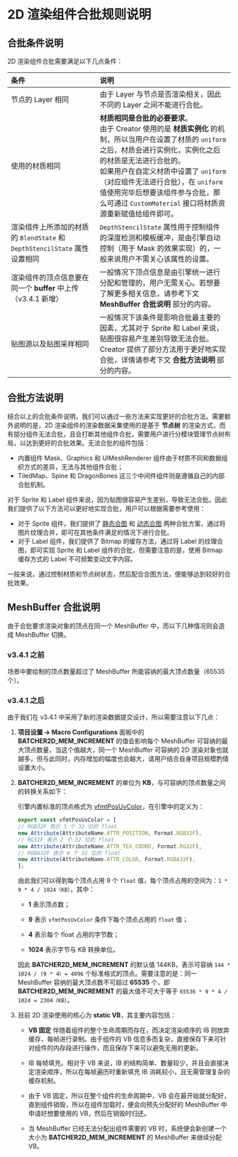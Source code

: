 # 2D 渲染组件合批规则说明

## 合批条件说明

2D 渲染组件合批需要满足以下几点条件：

| 条件 | 说明 |
| :-- | :--- |
| 节点的 Layer 相同 | 由于 Layer 与节点是否渲染相关，因此不同的 Layer 之间不能进行合批。 |
| 使用的材质相同 | **材质相同是合批的必要要求**。<br>由于 Creator 使用的是 **材质实例化** 的机制，所以当用户在设置了材质的 `uniform` 之后，材质会进行实例化，实例化之后的材质是无法进行合批的。<br>如果用户在自定义材质中设置了 `uniform`（对应组件无法进行合批），在 `uniform` 值使用完毕后想要该组件参与合批，那么可通过 `CustomMaterial` 接口将材质资源重新赋值给组件即可。 |
| 渲染组件上所添加的材质的 `BlendState` 和 `DepthStencilState` 属性设置相同 | `DepthStencilState` 属性用于控制组件的深度检测和模板缓冲，是由引擎自动控制（用于 Mask 的效果实现）的，一般来说用户不需关心该属性的设置。 |
| 渲染组件的顶点信息要在同一个 **buffer** 中上传（v3.4.1 新增） | 一般情况下顶点信息是由引擎统一进行分配和管理的，用户无需关心。若想要了解更多相关信息，请参考下文 **MeshBuffer 合批说明** 部分的内容。 |
| 贴图源以及贴图采样相同 | 一般情况下该条件是影响合批最主要的因素，尤其对于 Sprite 和 Label 来说，贴图很容易产生差别导致无法合批。Creator 提供了部分方法用于更好地实现合批，详情请参考下文 **合批方法说明** 部分的内容。 |

## 合批方法说明

结合以上的合批条件说明，我们可以通过一些方法来实现更好的合批方法。需要额外说明的是，2D 渲染组件的渲染数据采集使用的是基于 **节点树** 的渲染方式，而有部分组件无法合批，且会打断其他组件合批，需要用户进行分模块管理节点树布局，以达到更好的合批效果。无法合批的组件包括：

- 内置组件 Mask、Graphics 和 UIMeshRenderer 组件由于材质不同和数据组织方式的差异，无法与其他组件合批；
- TiledMap、Spine 和 DragonBones 这三个中间件组件则是遵循自己的内部合批机制。

对于 Sprite 和 Label 组件来说，因为贴图很容易产生差别，导致无法合批。因此我们提供了以下方法可以更好地实现合批，用户可以根据需要参考使用：

- 对于 Sprite 组件，我们提供了 [静态合图](../../../asset/auto-atlas.md) 和 [动态合图](../../../advanced-topics/dynamic-atlas.md) 两种合批方案，通过将图片纹理合并，即可在其他条件满足的情况下进行合批。
- 对于 Label 组件，我们提供了 Bitmap 的缓存方法，通过将 Label 的纹理合图，即可实现 Sprite 和 Label 组件的合批，但需要注意的是，使用 Bitmap 缓存方式的 Label 不可频繁变动文字内容。

一般来说，通过控制材质和节点树状态，然后配合合图方法，便能够达到较好的合批效果。

## MeshBuffer 合批说明

由于合批要求渲染对象的顶点在同一个 MeshBuffer 中，而以下几种情况则会造成 MeshBuffer 切换。

### v3.4.1 之前

场景中要绘制的顶点数量超过了 MeshBuffer 所能容纳的最大顶点数量（65535 个）。

### v3.4.1 之后

由于我们在 v3.4.1 中采用了新的渲染数据提交设计，所以需要注意以下几点：

1. **项目设置 -> Macro Configurations** 面板中的 **BATCHER2D_MEM_INCREMENT** 的值会影响每个 MeshBuffer 可容纳的最大顶点数量，当这个值越大，同一个 MeshBuffer 可容纳的 2D 渲染对象也就越多，但与此同时，内存增加的幅度也会越大，请用户结合自身项目规模酌情设置大小。

2. **BATCHER2D_MEM_INCREMENT** 的单位为 **KB**，与可容纳的顶点数量之间的转换关系如下：

    引擎内置标准的顶点格式为 [vfmtPosUvColor](https://github.com/cocos-creator/engine/blob/v3.4.1/cocos/2d/renderer/vertex-format.ts#L43)，在引擎中的定义为：

    ```ts
    export const vfmtPosUvColor = [
    // RGB32F 表示 3 个 32 位的 float
    new Attribute(AttributeName.ATTR_POSITION, Format.RGB32F),
    // RG32F 表示 2 个 32 位的 float
    new Attribute(AttributeName.ATTR_TEX_COORD, Format.RG32F),
    // RGBA32F 表示 4 个 32 位的 float
    new Attribute(AttributeName.ATTR_COLOR, Format.RGBA32F),
    ];
    ```

    由此我们可以得到每个顶点占用 9 个 `float` 值，每个顶点占用的空间为：`1 * 9 * 4 / 1024（KB）`，其中：

      - **1** 表示顶点数；

      - **9** 表示 `vfmtPosUvColor` 条件下每个顶点占用的 `float` 值；

      - **4** 表示每个 float 占用的字节数；

      - **1024** 表示字节与 KB 转换单位。

    因此 **BATCHER2D_MEM_INCREMENT** 的默认值 144KB，表示可容纳 `144 * 1024 / (9 * 4）= 4096` 个标准格式的顶点。需要注意的是：同一 MeshBuffer 容纳的最大顶点数不可超过 **65535** 个，即 **BATCHER2D_MEM_INCREMENT** 的最大值不可大于等于 `65536 * 9 * 4 / 1024 = 2304（KB）`。

3. 目前 2D 渲染使用的核心为 **static VB**，其主要内容包括：

    - **VB 固定** 伴随着组件的整个生命周期而存在，而决定渲染顺序的 IB 则放弃缓存，每帧进行录制。由于组件的 VB 信息多而复杂，直接保存下来可针对组件的内存段进行操作，而且保存下来可以避免无用的更新。

    - IB 每帧填充。相对于 VB 来说，IB 的结构简单、数量较少，并且会直接决定渲染顺序，所以在每帧遍历时重新填充 IB 消耗较小，且无需管理复杂的缓存机制。

    - 由于 VB 固定，所以在整个组件的生命周期中，VB 会在最开始就分配好，直到组件销毁，所以在组件加载时，便会向预先分配好的 MeshBuffer 中申请好想要使用的 VB，然后在销毁时归还。

    - 当 MeshBuffer 已经无法分配出组件需要的 VB 时，系统便会新创建一个大小为 **BATCHER2D_MEM_INCREMENT** 的 MeshBuffer 来继续分配 VB。
